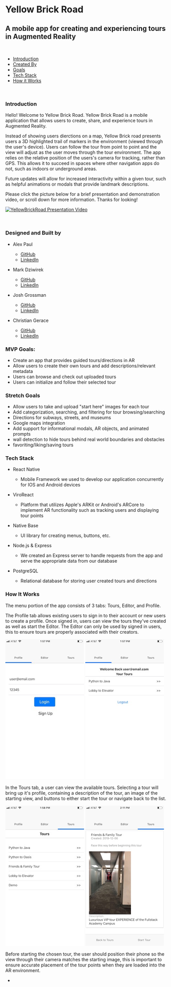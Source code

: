 # Yellow Brick Road


## A mobile app for creating and experiencing tours in Augmented Reality

<br />

- [Introduction](#Introduction)
- [Created By](#Designed-and-Built-by)
- [Goals](#MVP-Goals)
- [Tech Stack](#Tech-Stack)
- [How it Works](#How-it-Works)

<br />

### Introduction

  Hello! Welcome to Yellow Brick Road. Yellow Brick Road is a mobile application that allows users to create, share, and experience tours in Augmented Reality. 
  
  Instead of showing users dierctions on a map, Yellow Brick road presents users a 3D highlighted trail of markers in the environment (viewed through the user's device). Users can follow the tour from point to point and the view will adjust as the user moves through the tour environment. The app relies on the relative position of the users's camera for tracking, rather than GPS. This allows it to succeed in spaces where other navigation apps do not, such as indoors or underground areas. 
  
  Future updates will allow for increased interactivity within a given tour, such as helpful animations or modals that provide landmark descriptions.

  Please click the picture below for a brief presentation and demonstration video, or scroll down for more information. Thanks for looking!


  [![YellowBrickRoad Presentation Video](https://img.youtube.com/vi/qAMLpsmQKNo/0.jpg)](https://www.youtube.com/watch?v=qAMLpsmQKNo "YellowBrickRoad Presentation Video")

  <br/>

  ### Designed and Built by

  * Alex Paul
     - [GitHub](https://github.com/apaul14)
     - [LinkedIn](https://www.linkedin.com/in/alexpaul53)
    
  * Mark Dziwirek 
     - [GitHub](https://github.com/MarkDz)
     - [LinkedIn](https://www.linkedin.com/in/mark-dziwirek/)

  * Josh Grossman
     - [GitHub](https://github.com/Josh1794)
     - [LinkedIn](https://www.linkedin.com/in/joshua-grossman17/)

  * Christian Gerace
     - [GitHub](https://github.com/cgerace)
     - [LinkedIn](https://www.linkedin.com/in/christiangerace/)
  


### MVP Goals:


- Create an app that provides guided tours/directions in AR
- Allow users to create their own tours and add descriptions/relevant metadata
- Users can browse and check out uploaded tours
- Users can initialize and follow their selected tour

### Stretch Goals


- Allow users to take and upload "start here" images for each tour
- Add categorization, searching, and filtering for tour browsing/searching
- Directions for subways, streets, and museums
- Google maps integration
- Add support for informational modals, AR objects, and animated prompts
- wall detection to hide tours behind real world boundaries and obstacles
- favoriting/liking/saving tours


### Tech Stack


- React Native
  - Mobile Framework we used to develop our application concurrently for IOS and Android devices

- ViroReact
  - Platform that utilizes Apple's ARKit or Android's ARCore to implement AR functionality such as tracking users and displaying tour points

- Native Base
  - UI library for creating menus, buttons, etc.

- Node.js & Express
  - We created an Express server to handle requests from the app and serve the appropriate data from our database

- PostgreSQL
  - Relational database for storing user created tours and directions


### How It Works

The menu portion of the app consists of 3 tabs: Tours, Editor, and Profile.

The Profile tab allows existing users to sign in to their account or new users to create a profile. Once signed in, users can view the tours they've created as well as start the Editor. The Editor can only be used by signed in users, this to ensure tours are properly associated with their creators. 

![Profile Tab](client/js/res/Profile_Tab.png "Profile Tab")
![Signed In](client/js/res/Signed_In_Page.png "Signed In")



In the Tours tab, a user can view the available tours. Selecting a tour will bring up it's profile, containing a description of the tour, an image of the starting view, and buttons to either start the tour or navigate back to the list.

![Tours Tab](client/js/res/Tours_Tab.png "Tours Tab")
![Single Tour View](client/js/res/Single_Tour_View.png "Single Tour View")


Before starting the chosen tour, the user should position their phone so the view through their camera matches the starting image, this is important to ensure accurate placement of the tour points when they are loaded into the AR environment. 


- 
